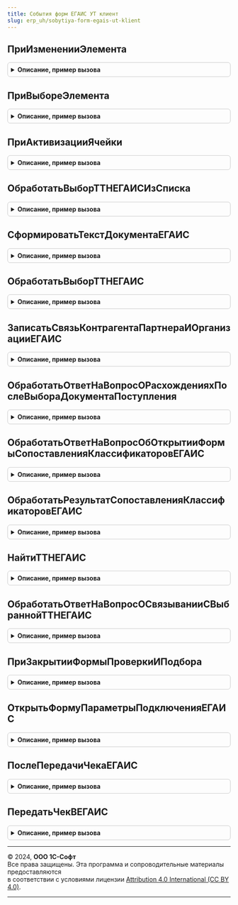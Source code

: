 ```yaml
---
title: События форм ЕГАИС УТ клиент
slug: erp_uh/sobytiya-form-egais-ut-klient
---
```



## ПриИзмененииЭлемента
<details style="margin: 1em 0; padding: 0.5em; border: 1px solid #ccc; border-radius: 6px;">

<summary style="font-weight: bold; cursor: pointer;">Описание, пример вызова</summary>

```bsl

// Переопределяемая процедура, вызываемая из одноименного обработчика события элемента.
//
// Параметры:
//   Форма                   - ФормаКлиентскогоПриложения - форма, из которой происходит вызов процедуры.
//   Элемент                 - ЭлементФормы     - элемент-источник события "При изменении"
//   ДополнительныеПараметры - Структура        - дополнительные параметры для обработчика события
//
Процедура ПриИзмененииЭлемента(Форма, Элемент, ДополнительныеПараметры) Экспорт
```

Пример вызова
```bsl
СобытияФормЕГАИСУТКлиент.ПриИзмененииЭлемента(Форма, Элемент, ДополнительныеПараметры) 
```
</details>

## ПриВыбореЭлемента
<details style="margin: 1em 0; padding: 0.5em; border: 1px solid #ccc; border-radius: 6px;">

<summary style="font-weight: bold; cursor: pointer;">Описание, пример вызова</summary>

```bsl

// Переопределяемая процедура, вызываемая из одноименного обработчика события элемента.
//
Процедура ПриВыбореЭлемента(Форма, Элемент, ВыбраннаяСтрока, Поле, СтандартнаяОбработка, ДополнительныеПараметры) Экспорт
```

Пример вызова
```bsl
СобытияФормЕГАИСУТКлиент.ПриВыбореЭлемента(Форма, Элемент, ВыбраннаяСтрока, Поле, СтандартнаяОбработка, ДополнительныеПараметры) 
```
</details>

## ПриАктивизацииЯчейки
<details style="margin: 1em 0; padding: 0.5em; border: 1px solid #ccc; border-radius: 6px;">

<summary style="font-weight: bold; cursor: pointer;">Описание, пример вызова</summary>

```bsl

// Переопределяемая процедура, вызываемая из одноименного обработчика события элемента.
//
Процедура ПриАктивизацииЯчейки(Форма, Элемент, ДополнительныеПараметры) Экспорт
```

Пример вызова
```bsl
СобытияФормЕГАИСУТКлиент.ПриАктивизацииЯчейки(Форма, Элемент, ДополнительныеПараметры) 
```
</details>

## ОбработатьВыборТТНЕГАИСИзСписка
<details style="margin: 1em 0; padding: 0.5em; border: 1px solid #ccc; border-radius: 6px;">

<summary style="font-weight: bold; cursor: pointer;">Описание, пример вызова</summary>

```bsl

Процедура ОбработатьВыборТТНЕГАИСИзСписка(Результат, ДополнительныеПараметры) Экспорт
```

Пример вызова
```bsl
СобытияФормЕГАИСУТКлиент.ОбработатьВыборТТНЕГАИСИзСписка(Результат, ДополнительныеПараметры) 
```
</details>

## СформироватьТекстДокументаЕГАИС
<details style="margin: 1em 0; padding: 0.5em; border: 1px solid #ccc; border-radius: 6px;">

<summary style="font-weight: bold; cursor: pointer;">Описание, пример вызова</summary>

```bsl

Процедура СформироватьТекстДокументаЕГАИС(Форма, ОчищатьВместоИзмененияВидимости = Ложь) Экспорт
```

Пример вызова
```bsl
СобытияФормЕГАИСУТКлиент.СформироватьТекстДокументаЕГАИС(Форма, ОчищатьВместоИзмененияВидимости);
```
</details>

## ОбработатьВыборТТНЕГАИС
<details style="margin: 1em 0; padding: 0.5em; border: 1px solid #ccc; border-radius: 6px;">

<summary style="font-weight: bold; cursor: pointer;">Описание, пример вызова</summary>

```bsl

Процедура ОбработатьВыборТТНЕГАИС(ДополнительныеПараметры, СопоставлятьКлассификаторы = Истина) Экспорт
```

Пример вызова
```bsl
СобытияФормЕГАИСУТКлиент.ОбработатьВыборТТНЕГАИС(ДополнительныеПараметры, СопоставлятьКлассификаторы);
```
</details>

## ЗаписатьСвязьКонтрагентаПартнераИОрганизацииЕГАИС
<details style="margin: 1em 0; padding: 0.5em; border: 1px solid #ccc; border-radius: 6px;">

<summary style="font-weight: bold; cursor: pointer;">Описание, пример вызова</summary>

```bsl

Процедура ЗаписатьСвязьКонтрагентаПартнераИОрганизацииЕГАИС(ПараметрыСвязи) Экспорт
```

Пример вызова
```bsl
СобытияФормЕГАИСУТКлиент.ЗаписатьСвязьКонтрагентаПартнераИОрганизацииЕГАИС(ПараметрыСвязи));
```
</details>

## ОбработатьОтветНаВопросОРасхожденияхПослеВыбораДокументаПоступления
<details style="margin: 1em 0; padding: 0.5em; border: 1px solid #ccc; border-radius: 6px;">

<summary style="font-weight: bold; cursor: pointer;">Описание, пример вызова</summary>

```bsl

Процедура ОбработатьОтветНаВопросОРасхожденияхПослеВыбораДокументаПоступления(Результат, ДополнительныеПараметры) Экспорт
```

Пример вызова
```bsl
СобытияФормЕГАИСУТКлиент.ОбработатьОтветНаВопросОРасхожденияхПослеВыбораДокументаПоступления(Результат, ДополнительныеПараметры) 
```
</details>

## ОбработатьОтветНаВопросОбОткрытииФормыСопоставленияКлассификаторовЕГАИС
<details style="margin: 1em 0; padding: 0.5em; border: 1px solid #ccc; border-radius: 6px;">

<summary style="font-weight: bold; cursor: pointer;">Описание, пример вызова</summary>

```bsl

Процедура ОбработатьОтветНаВопросОбОткрытииФормыСопоставленияКлассификаторовЕГАИС(Результат, ДополнительныеПараметры) Экспорт
```

Пример вызова
```bsl
СобытияФормЕГАИСУТКлиент.ОбработатьОтветНаВопросОбОткрытииФормыСопоставленияКлассификаторовЕГАИС(Результат, ДополнительныеПараметры) 
```
</details>

## ОбработатьРезультатСопоставленияКлассификаторовЕГАИС
<details style="margin: 1em 0; padding: 0.5em; border: 1px solid #ccc; border-radius: 6px;">

<summary style="font-weight: bold; cursor: pointer;">Описание, пример вызова</summary>

```bsl

Процедура ОбработатьРезультатСопоставленияКлассификаторовЕГАИС(Результат, ДополнительныеПараметры) Экспорт
```

Пример вызова
```bsl
СобытияФормЕГАИСУТКлиент.ОбработатьРезультатСопоставленияКлассификаторовЕГАИС(Результат, ДополнительныеПараметры) 
```
</details>

## НайтиТТНЕГАИС
<details style="margin: 1em 0; padding: 0.5em; border: 1px solid #ccc; border-radius: 6px;">

<summary style="font-weight: bold; cursor: pointer;">Описание, пример вызова</summary>

```bsl

Процедура НайтиТТНЕГАИС(Форма) Экспорт
```

Пример вызова
```bsl
СобытияФормЕГАИСУТКлиент.НайтиТТНЕГАИС(Форма));
```
</details>

## ОбработатьОтветНаВопросОСвязыванииСВыбраннойТТНЕГАИС
<details style="margin: 1em 0; padding: 0.5em; border: 1px solid #ccc; border-radius: 6px;">

<summary style="font-weight: bold; cursor: pointer;">Описание, пример вызова</summary>

```bsl

Процедура ОбработатьОтветНаВопросОСвязыванииСВыбраннойТТНЕГАИС(Результат, ДополнительныеПараметры) Экспорт
```

Пример вызова
```bsl
СобытияФормЕГАИСУТКлиент.ОбработатьОтветНаВопросОСвязыванииСВыбраннойТТНЕГАИС(Результат, ДополнительныеПараметры) 
```
</details>

## ПриЗакрытииФормыПроверкиИПодбора
<details style="margin: 1em 0; padding: 0.5em; border: 1px solid #ccc; border-radius: 6px;">

<summary style="font-weight: bold; cursor: pointer;">Описание, пример вызова</summary>

```bsl

Процедура ПриЗакрытииФормыПроверкиИПодбора(Результат, ДополнительныеПараметры) Экспорт
```

Пример вызова
```bsl
СобытияФормЕГАИСУТКлиент.ПриЗакрытииФормыПроверкиИПодбора(Результат, ДополнительныеПараметры) 
```
</details>

## ОткрытьФормуПараметрыПодключенияЕГАИС
<details style="margin: 1em 0; padding: 0.5em; border: 1px solid #ccc; border-radius: 6px;">

<summary style="font-weight: bold; cursor: pointer;">Описание, пример вызова</summary>

```bsl

Процедура ОткрытьФормуПараметрыПодключенияЕГАИС(Форма, ТекущаяСтрока) Экспорт
```

Пример вызова
```bsl
СобытияФормЕГАИСУТКлиент.ОткрытьФормуПараметрыПодключенияЕГАИС(Форма, ТекущаяСтрока) 
```
</details>

## ПослеПередачиЧекаЕГАИС
<details style="margin: 1em 0; padding: 0.5em; border: 1px solid #ccc; border-radius: 6px;">

<summary style="font-weight: bold; cursor: pointer;">Описание, пример вызова</summary>

```bsl

Процедура ПослеПередачиЧекаЕГАИС(Изменения, ПараметрыВыполнения) Экспорт
```

Пример вызова
```bsl
СобытияФормЕГАИСУТКлиент.ПослеПередачиЧекаЕГАИС(Изменения, ПараметрыВыполнения) 
```
</details>

## ПередатьЧекВЕГАИС
<details style="margin: 1em 0; padding: 0.5em; border: 1px solid #ccc; border-radius: 6px;">

<summary style="font-weight: bold; cursor: pointer;">Описание, пример вызова</summary>

```bsl

Процедура ПередатьЧекВЕГАИС(Форма, ДополнительныеПараметры, ЭтоОтменаЧека) Экспорт
```

Пример вызова
```bsl
СобытияФормЕГАИСУТКлиент.ПередатьЧекВЕГАИС(Форма, ДополнительныеПараметры, ЭтоОтменаЧека));
```
</details>

---

© 2024, **ООО 1С-Софт**  
Все права защищены. Эта программа и сопроводительные материалы предоставляются  
в соответствии с условиями лицензии [Attribution 4.0 International (CC BY 4.0)](https://creativecommons.org/licenses/by/4.0/legalcode).

---
